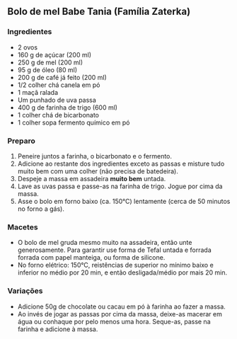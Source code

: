 ## Bolo de mel Babe Tania \(Família Zaterka\)

### Ingredientes
* 2 ovos
* 160 g de açúcar (200 ml)
* 250 g de mel (200 ml)
* 95 g de óleo (80 ml)
* 200 g de café já feito (200 ml)
* 1/2 colher chá canela em pó
* 1 maçã ralada
* Um punhado de uva passa
* 400 g de farinha de trigo (600 ml)
* 1 colher chá de bicarbonato
* 1 colher sopa fermento químico em pó

### Preparo

1. Peneire juntos a farinha, o bicarbonato e o fermento.
2. Adicione ao restante dos ingredientes exceto as passas e misture
   tudo muito bem com uma colher (não precisa de batedeira).
3. Despeje a massa em assadeira **muito bem** untada.
4. Lave as uvas passa e passe-as na farinha de trigo. Jogue por cima da massa.
5. Asse o bolo em forno baixo (ca. 150&deg;C) lentamente (cerca de 50
   minutos no forno a gás).

### Macetes
* O bolo de mel gruda mesmo muito na assadeira, então unte
generosamente.  Para garantir use forma de Tefal untada e forrada
forrada com papel manteiga, ou forma de silicone. 
* No forno elétrico: 150&deg;C, reistências de superior no mínimo baixo e inferior no médio por 20 min,
e então desligada/médio por mais 20 min.

### Variações
* Adicione 50g de chocolate ou cacau em pó à farinha ao fazer a massa.
* Ao invés de jogar as passas por cima da massa, deixe-as macerar em
água ou conhaque por pelo menos uma hora.  Seque-as, passe na farinha
e adicione à massa.
